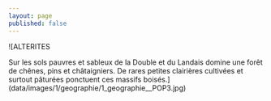```yaml
---
layout: page
published: false
---
```


![ALTERITES

Sur les sols pauvres et sableux de la Double et du Landais domine une forêt de chênes, pins et châtaigniers. 
De rares petites clairières cultivées et surtout pâturées ponctuent ces massifs boisés.](data/images/1/geographie/1_geographie__POP3.jpg)
